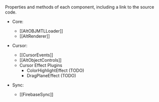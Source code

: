 Properties and methods of each component, including a link to the source code.

* Core: 
    * [[AltOBJMTLLoader]]
    * [[AltRenderer]]

* Cursor: 
    * [[CursorEvents]]
    * [[AltObjectControls]]
    * Cursor Effect Plugins
        * ColorHighlightEffect (TODO)
        * DragPlaneEffect (TODO)

* Sync: 
    * [[FirebaseSync]]


